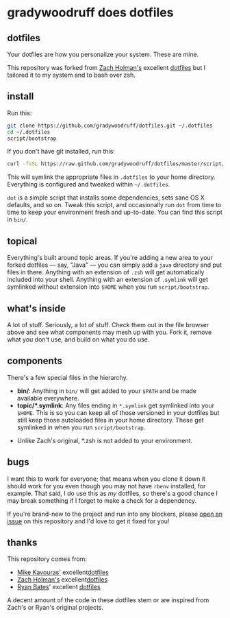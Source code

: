 # gradywoodruff does dotfiles

## dotfiles

Your dotfiles are how you personalize your system. These are mine.

This repository was forked from [Zach Holman's](http://github.com/holman) excellent
[dotfiles](http://github.com/holman/dotfiles) but I tailored it to my system
and to bash over zsh.

## install

Run this:

```sh
git clone https://github.com/gradywoodruff/dotfiles.git ~/.dotfiles
cd ~/.dotfiles
script/bootstrap
```

If you don't have git installed, run this:

```sh
curl -fsSL https://raw.github.com/gradywoodruff/dotfiles/master/script/bootstrap | sh
```

This will symlink the appropriate files in `.dotfiles` to your home directory.
Everything is configured and tweaked within `~/.dotfiles`.

`dot` is a simple script that installs some dependencies, sets sane OS X
defaults, and so on. Tweak this script, and occasionally run `dot` from
time to time to keep your environment fresh and up-to-date. You can find
this script in `bin/`.

## topical

Everything's built around topic areas. If you're adding a new area to your
forked dotfiles — say, "Java" — you can simply add a `java` directory and put
files in there. Anything with an extension of `.zsh` will get automatically
included into your shell. Anything with an extension of `.symlink` will get
symlinked without extension into `$HOME` when you run `script/bootstrap`.

## what's inside

A lot of stuff. Seriously, a lot of stuff. Check them out in the file browser
above and see what components may mesh up with you. Fork it, remove what you
don't use, and build on what you do use.

## components

There's a few special files in the hierarchy.

- **bin/**: Anything in `bin/` will get added to your `$PATH` and be made
  available everywhere.
- **topic/\*.symlink**: Any files ending in `*.symlink` get symlinked into
  your `$HOME`. This is so you can keep all of those versioned in your dotfiles
  but still keep those autoloaded files in your home directory. These get
  symlinked in when you run `script/bootstrap`.

* Unlike Zach's original, *.zsh is not added to your environment.

## bugs

I want this to work for everyone; that means when you clone it down it should
work for you even though you may not have `rbenv` installed, for example. That
said, I do use this as *my* dotfiles, so there's a good chance I may break
something if I forget to make a check for a dependency.

If you're brand-new to the project and run into any blockers, please
[open an issue](https://github.com/gradywoodruff/dotfiles/issues) on this repository
and I'd love to get it fixed for you!

## thanks

This repository comes from:

- [Mike Kavouras'](http://github.com/mikekavouras) excellent[dotfiles](http://github.com/mikekavouras/dotfiles)
- [Zach Holman's](http://github.com/holman) excellent[dotfiles](http://github.com/holman/dotfiles)
- [Ryan Bates](http://github.com/ryanb)' excellent [dotfiles](http://github.com/ryanb/dotfiles)

A decent amount of the code in these dotfiles stem or are inspired from Zach's or Ryan's original projects.
